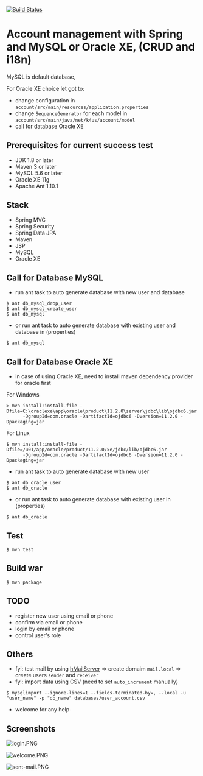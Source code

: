 [![Build Status](https://travis-ci.org/raksa/account.svg?branch=master)](https://travis-ci.org/raksa/account)

# Account management with Spring and MySQL or Oracle XE, (CRUD and i18n)
MySQL is default database, 

For Oracle XE choice let got to:
* change configuration in `account/src/main/resources/application.properties`
* change `SequenceGenerator` for each model in `account/src/main/java/net/k4us/account/model`
* call for database Oracle XE


## Prerequisites for current success test
- JDK 1.8 or later
- Maven 3 or later
- MySQL 5.6 or later
- Oracle XE 11g
- Apache Ant 1.10.1

## Stack
- Spring MVC
- Spring Security
- Spring Data JPA
- Maven
- JSP
- MySQL
- Oracle XE

## Call for Database MySQL
* run ant task to auto generate database with new user and database
```
$ ant db_mysql_drop_user
$ ant db_mysql_create_user
$ ant db_mysql
```
* or run ant task to auto generate database with existing user and database in (properties)
```
$ ant db_mysql
```
## Call for Database Oracle XE
* in case of using Oracle XE, need to install maven dependency provider for oracle first

For Windows
```
> mvn install:install-file -Dfile=C:\oraclexe\app\oracle\product\11.2.0\server\jdbc\lib\ojdbc6.jar
      -DgroupId=com.oracle -DartifactId=ojdbc6 -Dversion=11.2.0 -Dpackaging=jar
```
For Linux
```
$ mvn install:install-file -Dfile=/u01/app/oracle/product/11.2.0/xe/jdbc/lib/ojdbc6.jar
      -DgroupId=com.oracle -DartifactId=ojdbc6 -Dversion=11.2.0 -Dpackaging=jar
```
* run ant task to auto generate database with new user
```
$ ant db_oracle_user
$ ant db_oracle
```
* or run ant task to auto generate database with existing user in (properties)
```
$ ant db_oracle
```

## Test
```
$ mvn test
```

## Build war
```
$ mvn package
```

## TODO
* register new user using email or phone
* confirm via email or phone
* login by email or phone
* control user's role

## Others
* fyi: test mail by using [hMailServer](https://www.hmailserver.com/) => create domaim `mail.local` => create users `sender` and `receiver`
* fyi: import data using CSV (need to set `auto_increment` manually)
```
$ mysqlimport --ignore-lines=1 --fields-terminated-by=, --local -u "user_name" -p "db_name" databases/user_account.csv
```
* welcome for any help

## Screenshots
![login.PNG](https://raw.githubusercontent.com/raksa/account/master/screenshots/login.PNG)

![welcome.PNG](https://raw.githubusercontent.com/raksa/account/master/screenshots/welcome.PNG)

![sent-mail.PNG](https://raw.githubusercontent.com/raksa/account/master/screenshots/sent-mail.PNG)